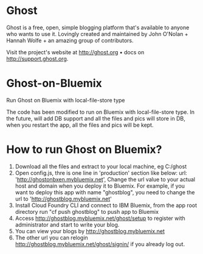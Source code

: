 Ghost
===================
Ghost is a free, open, simple blogging platform that's available to anyone who wants to use it. Lovingly created and maintained by John O'Nolan + Hannah Wolfe + an amazing group of contributors.

Visit the project's website at http://ghost.org • docs on http://support.ghost.org.

Ghost-on-Bluemix
================

Run Ghost on Bluemix with local-file-store type

The code has been modified to run on Bluemix with local-file-store type. In the future, will add DB support and all the files and pics will store in DB, when you restart the app, all the files and pics will be kept.

How to run Ghost on Bluemix?
==================================
1. Download all the files and extract to your local machine, eg C:/ghost
2. Open config.js, thre is one line in 'production' section like below:
url: 'http://ghostonbxen.mybluemix.net',
Change the url value to your actual host and domain when you deploy it to Bluemix. For example, if you want to deploy this app with name "ghostblog", you need to change the url to 'http://ghostblog.mybluemix.net'
3. Install Cloud Foundry CLI and connect to IBM Bluemix, from the app root directory run "cf push ghostblog" to push app to Bluemix
4. Access http://ghostblog.mybluemix.net/ghost/setup to register with administrator and start to write your blog.
5. You can view your blogs by http://ghostblog.mybluemix.net
6. The other url you can relogin http://ghostblog.mybluemix.net/ghost/signin/ if you already log out.
